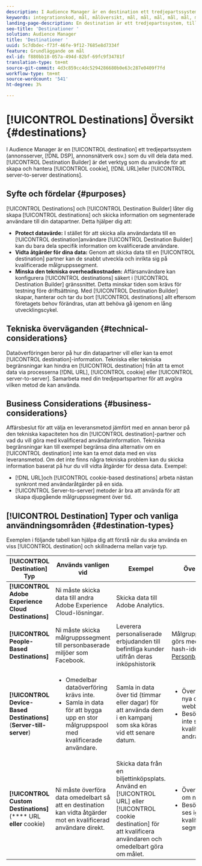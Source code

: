 ```yaml
---
description: I Audience Manager är en destination ett tredjepartssystem (annonsserver, DSP, annonsnätverk osv.) som du vill dela data med. Destination Builder är det verktyg du använde för att skapa och hantera mål för cookies, URL eller server-to-server.
keywords: integrationskod, mål, målöversikt, mål, mål, mål, mål, mål, mål, mål, mål, mål, mål, mål, mål
landing-page-description: En destination är ett tredjepartssystem, till exempel annonsserver eller DSP, som du kan dela data med. Använd Destination Builder för att skapa och hantera mål för cookies, URL eller server-to-server.
seo-title: 'Destinationer '
solution: Audience Manager
title: 'Destinationer '
uuid: 5c7dbdec-f73f-46fe-9f12-7685e8d7334f
feature: Grundläggande om mål
exl-id: f880bb18-057a-494d-82bf-69fc9f34781f
translation-type: tm+mt
source-git-commit: 4d3c859cc4dc5294286680b0e63c287e0409f7fd
workflow-type: tm+mt
source-wordcount: '541'
ht-degree: 3%

---
```


# [!UICONTROL Destinations] Översikt {#destinations}

I Audience Manager är en [!UICONTROL destination] ett tredjepartssystem (annonsserver, [!DNL DSP], annonsnätverk osv.) som du vill dela data med. [!UICONTROL Destination Builder] är det verktyg som du använde för att skapa och hantera  [!UICONTROL cookie],  [!DNL URL]eller  [!UICONTROL server-to-server destinations].

## Syfte och fördelar {#purposes}

<!-- c_destinations.xml -->

[!UICONTROL Destinations] och  [!UICONTROL Destination Builder] låter dig skapa  [!UICONTROL destinations] och skicka information om segmenterade användare till din datapartner. Detta hjälper dig att:

* **Protect datavärde:** I stället för att skicka alla användardata till en  [!UICONTROL destination]användare  [!UICONTROL Destination Builder] kan du bara dela specifik information om kvalificerade användare.
* **Vidta åtgärder för dina data:** Genom att skicka data till en  [!UICONTROL destination] partner kan de snabbt utveckla och inrikta sig på kvalificerade målgruppssegment.
* **Minska den tekniska overheadkostnaden:** Affärsanvändare kan konfigurera  [!UICONTROL destinations] säkert i  [!UICONTROL Destination Builder] gränssnittet. Detta minskar tiden som krävs för testning före driftsättning. Med [!UICONTROL Destination Builder] skapar, hanterar och tar du bort [!UICONTROL destinations] allt eftersom företagets behov förändras, utan att behöva gå igenom en lång utvecklingscykel.

## Tekniska överväganden {#technical-considerations}

<!-- destination-delivery-methods.xml -->

Dataöverföringen beror på hur din datapartner vill eller kan ta emot [!UICONTROL destination]-information. Tekniska eller tekniska begränsningar kan hindra en [!UICONTROL destination] från att ta emot data via processerna [!DNL URL], [!UICONTROL cookie] eller [!UICONTROL server-to-server]. Samarbeta med din tredjepartspartner för att avgöra vilken metod de kan använda.

## Business Considerations {#business-considerations}

Affärsbeslut för att välja en leveransmetod jämfört med en annan beror på den tekniska kapaciteten hos din [!UICONTROL destination]-partner och vad du vill göra med kvalificerad användarinformation. Tekniska begränsningar kan till exempel begränsa dina alternativ om en [!UICONTROL destination] inte kan ta emot data med en viss leveransmetod. Om det inte finns några tekniska problem kan du skicka information baserat på hur du vill vidta åtgärder för dessa data. Exempel:

* [!DNL URL]och  [!UICONTROL cookie-based destinations] arbeta nästan synkront med användaråtgärder på en sida.
* [!UICONTROL Server-to-server] metoder är bra att använda för att skapa djupgående målgruppssegment över tid.

## [!UICONTROL Destination] Typer och vanliga användningsområden  {#destination-types}

Exemplen i följande tabell kan hjälpa dig att förstå när du ska använda en viss [!UICONTROL destination] och skillnaderna mellan varje typ.

| [!UICONTROL Destination] Typ | Används vanligen vid | Exempel | Överväganden |
|--- |--- |--- |--- |
| **[!UICONTROL Adobe Experience Cloud Destinations]** | Ni måste skicka data till andra Adobe Experience Cloud-lösningar. | Skicka data till Adobe Analytics. |  |
| **[!UICONTROL People-Based Destinations]** | Ni måste skicka målgruppssegment till personbaserade miljöer som Facebook. | Leverera personaliserade erbjudanden till befintliga kunder utifrån deras inköpshistorik | Målgruppsanpassning görs med hjälp av hash-identifierare. Se [Personbaserade mål](people-based-destinations-overview.md). |
| **[!UICONTROL Device-Based Destinations]** (**Server-till-server**) | <ul><li>Omedelbar dataöverföring krävs inte.</li><li>Samla in data för att bygga upp en stor målgruppspool med kvalificerade användare.</li></ul> | Samla in data över tid (timmar eller dagar) för att använda dem i en kampanj som ska köras vid ett senare datum. | <ul><li>Överför data om nya och tidigare webbplatsbesökare. </li><li>Besökarna behöver inte ses igen för att kvalificera sig för andra segment.</li></ul> |
| **[!UICONTROL Custom Destinations]** (**** URL **eller** cookie) | Ni måste överföra data omedelbart så att en destination kan vidta åtgärder mot en kvalificerad användare direkt. | Skicka data från en biljettinköpsplats. Använd en [!UICONTROL URL] eller [!UICONTROL cookie destination] för att kvalificera användaren och omedelbart göra om målet. | <ul><li>Överför endast data om nya besökare. </li><li>Besökarna måste ses igen för att bli kvalificerade för segmentet.</li></ul> |
